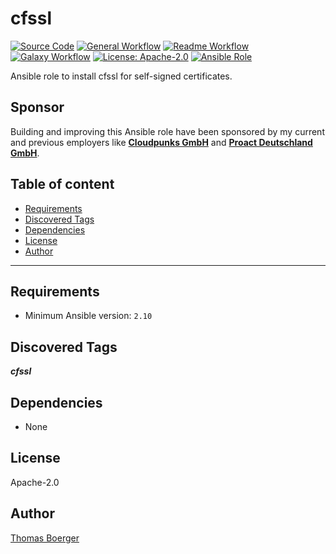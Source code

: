# cfssl

[![Source Code](https://img.shields.io/badge/github-source%20code-blue?logo=github&amp;logoColor=white)](https://github.com/rolehippie/cfssl)
[![General Workflow](https://github.com/rolehippie/cfssl/actions/workflows/general.yml/badge.svg)](https://github.com/rolehippie/cfssl/actions/workflows/general.yml)
[![Readme Workflow](https://github.com/rolehippie/cfssl/actions/workflows/docs.yml/badge.svg)](https://github.com/rolehippie/cfssl/actions/workflows/docs.yml)
[![Galaxy Workflow](https://github.com/rolehippie/cfssl/actions/workflows/galaxy.yml/badge.svg)](https://github.com/rolehippie/cfssl/actions/workflows/galaxy.yml)
[![License: Apache-2.0](https://img.shields.io/github/license/rolehippie/cfssl)](https://github.com/rolehippie/cfssl/blob/master/LICENSE)
[![Ansible Role](https://img.shields.io/badge/role-rolehippie.cfssl-blue)](https://galaxy.ansible.com/rolehippie/cfssl)

Ansible role to install cfssl for self-signed certificates.

## Sponsor

Building and improving this Ansible role have been sponsored by my current and previous employers like **[Cloudpunks GmbH](https://cloudpunks.de)** and **[Proact Deutschland GmbH](https://www.proact.eu)**.

## Table of content

- [Requirements](#requirements)
- [Discovered Tags](#discovered-tags)
- [Dependencies](#dependencies)
- [License](#license)
- [Author](#author)

---

## Requirements

- Minimum Ansible version: `2.10`


## Discovered Tags

**_cfssl_**


## Dependencies

- None

## License

Apache-2.0

## Author

[Thomas Boerger](https://github.com/tboerger)
